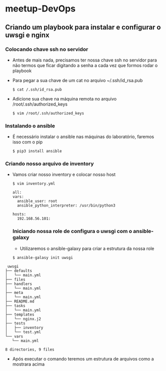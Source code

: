 # meetup-DevOps

## Criando um playbook para instalar e configurar o uwsgi e nginx

### Colocando chave ssh no servidor
* Antes de mais nada, precisamos ter nossa chave ssh no servidor para não termos que ficar digitando a senha a cada vez que formos rodar o playbook
* Para pegar a sua chave de um cat no arquivo ~/.ssh/id_rsa.pub

  `$ cat /.ssh/id_rsa.pub`
 
* Adicione sua chave na máquina remota no arquivo /root/.ssh/authorized_keys
 
  `$ vim /root/.ssh/authorized_keys`
  
 ### Instalando o ansible
* É necessário instalar o ansible nas máquinas do laboratório, faremos isso com o pip
 
  `$ pip3 install ansible`
 
### Criando nosso arquivo de inventory
* Vamos criar nosso inventory e colocar nosso host
  
  `$ vim inventory.yml`
  ```
  all:
  vars:
    ansible_user: root
    ansible_python_interpreter: /usr/bin/python3

  hosts:
    192.168.56.101:
  ```
  
  ### Iniciando nossa role de configura o uwsgi com o ansible-galaxy
  * Utilizaremos o ansible-galaxy para criar a estrutura da nossa role
  
  `$ ansible-galasy init uwsgi`
 
 ```
  uwsgi
├── defaults
│   └── main.yml
├── files
├── handlers
│   └── main.yml
├── meta
│   └── main.yml
├── README.md
├── tasks
│   └── main.yml
├── templates
│   └── nginx.j2
├── tests
│   ├── inventory
│   └── test.yml
└── vars
    └── main.yml

8 directories, 9 files

  ```
* Após executar o comando teremos um estrutura de arquivos como a mostrara acima
  
